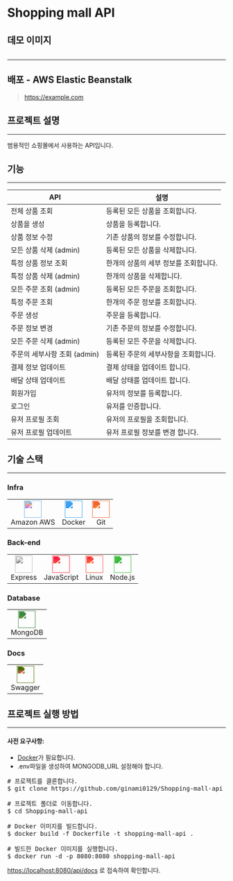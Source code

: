 # Shopping mall API

## 데모 이미지

<p align='center'> <img src=''/></p>

<hr/>

## 배포 - AWS Elastic Beanstalk

> https://example.com

## 프로젝트 설명

<hr/>
범용적인 쇼핑몰에서 사용하는 API입니다.

## 기능

<hr/>

| API                          | 설명                                  |
| ---------------------------- | ------------------------------------- |
| 전체 상품 조회               | 등록된 모든 상품을 조회합니다.        |
| 상품을 생성                  | 상품을 등록합니다.                    |
| 상품 정보 수정               | 기존 상품의 정보를 수정합니다.        |
| 모든 상품 삭제 (admin)       | 등록된 모든 상품을 삭제합니다.        |
| 특정 상품 정보 조회          | 한개의 상품의 세부 정보를 조회합니다. |
| 특정 상품 삭제 (admin)       | 한개의 상품을 삭제합니다.             |
| 모든 주문 조회 (admin)       | 등록된 모든 주문을 조회합니다.        |
| 특정 주문 조회               | 한개의 주문 정보를 조회합니다.        |
| 주문 생성                    | 주문을 등록합니다.                    |
| 주문 정보 변경               | 기존 주문의 정보를 수정합니다.        |
| 모든 주문 삭제 (admin)       | 등록된 모든 주문을 삭제합니다.        |
| 주문의 세부사항 조회 (admin) | 등록된 주문의 세부사항을 조회합니다.  |
| 결제 정보 업데이트           | 결제 상태을 업데이트 합니다.          |
| 배달 상태 업데이트           | 배달 상태를 업데이트 합니다.          |
| 회원가입                     | 유저의 정보를 등록합니다.             |
| 로그인                       | 유저를 인증합니다.                    |
| 유저 프로필 조회             | 유저의 프로필을 조회합니다.           |
| 유저 프로필 업데이트         | 유저 프로필 정보를 변경 합니다.       |

## 기술 스택

<hr/>

### Infra

<table><tbody>
 <tr>
  <td>
    <div align="center"><a href="https://aws.amazon.com/" target="_blank">
    <img src="https://simpleicons.org/icons/amazonaws.svg" width="40" height="40" style="filter: invert(14%) sepia(17%) saturate(1249%) hue-rotate(173deg) brightness(95%) contrast(88%);"/> </a><br>Amazon AWS</div>
  </td>
  <td>
  <div align="center"><a href="https://docker.com" target="_blank">
    <img src="https://simpleicons.org/icons/docker.svg" width="40" height="40" style="filter: invert(45%) sepia(98%) saturate(1566%) hue-rotate(182deg) brightness(97%) contrast(92%);"/> </a><br>Docker</div>
  </td>
  <td>
    <div align="center"><a href="https://git-scm.com/" target="_blank">
    <img src="https://simpleicons.org/icons/git.svg" width="40" height="40" style="filter: invert(44%) sepia(62%) saturate(4423%) hue-rotate(344deg) brightness(99%) contrast(91%);"/> </a><br>Git</div>
  </td>
 </tr>
</tbody></table>

### Back-end

<table><tbody>
  <tr>
    <td>
      <div align="center"><a href="https://expressjs.com" target="_blank">
      <img src="https://simpleicons.org/icons/express.svg" width="40" height="40" style="filter: invert(0%) sepia(0%) saturate(0%) hue-rotate(324deg) brightness(96%) contrast(104%);"/> </a><br>Express</div>
    </td>
    <td>
      <div align="center"><a href="https://developer.mozilla.org/ko/docs/Web/JavaScript" target="_blank">
      <img src="https://simpleicons.org/icons/javascript.svg" width="40" height="40" style="filter: invert(81%) sepia(100%) saturate(3849%) hue-rotate(336deg) brightness(97%) contrast(99%);"/> </a><br>JavaScript</div>
    </td>
    <td>
      <div align="center"><a href="https://www.linux.org/" target="_blank">
      <img src="https://simpleicons.org/icons/linux.svg" width="40" height="40" style="filter: invert(77%) sepia(96%) saturate(1529%) hue-rotate(337deg) brightness(101%) contrast(98%);"/> </a><br>Linux</div>
    </td>
    <td>
      <div align="center"><a href="https://nodejs.org" target="_blank">
      <img src="https://simpleicons.org/icons/nodedotjs.svg" width="40" height="40" style="filter: invert(43%) sepia(91%) saturate(416%) hue-rotate(70deg) brightness(95%) contrast(84%);"/> </a><br>Node.js</div>
    </td>
  </tr>
</tbody></table>

### Database

 <table><tbody>
  <tr>
    <td>
      <div align="center"><a href="https://www.mongodb.com/" target="_blank">
      <img src="https://simpleicons.org/icons/mongodb.svg" width="40" height="40" style="filter: invert(56%) sepia(48%) saturate(553%) hue-rotate(71deg) brightness(88%) contrast(86%);"/> </a><br>MongoDB</div>
    </td>
  </tr>
 </tbody></table>

### Docs

 <table><tbody>
  <tr>
    <td>
      <div align="center"><a href="https://swagger.io/" target="_blank">
      <img src="https://simpleicons.org/icons/swagger.svg" width="40" height="40" style="filter: invert(78%) sepia(43%) saturate(797%) hue-rotate(39deg) brightness(101%) contrast(89%);"/> </a><br>Swagger</div>
    </td>
  </tr>
 </tbody></table>

## 프로젝트 실행 방법

<hr/>

#### 사전 요구사항:

- <a href="https://docker.com">Docker</a>가 필요합니다.
- .env파일을 생성하여 MONGODB_URL 설정해야 합니다.

<pre>
# 프로젝트를 클론합니다.
$ git clone https://github.com/ginami0129/Shopping-mall-api

# 프로젝트 폴더로 이동합니다.
$ cd Shopping-mall-api

# Docker 이미지를 빌드합니다.
$ docker build -f Dockerfile -t shopping-mall-api .

# 빌드한 Docker 이미지를 실행합니다.
$ docker run -d -p 8080:8080 shopping-mall-api
</pre>

<a href="https://localhost:8080/">https://localhost:8080/api/docs</a> 로 접속하여 확인합니다.
